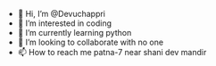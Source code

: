 - 👋 Hi, I’m @Devuchappri
- 👀 I’m interested in coding
- 🌱 I’m currently learning python
- 💞️ I’m looking to collaborate with no one
- 📫 How to reach me patna-7 near shani dev mandir 

<!---
Devuchappri/Devuchappri is a ✨ special ✨ repository because its `README.md` (this file) appears on your GitHub profile.
You can click the Preview link to take a look at your changes.
--->
